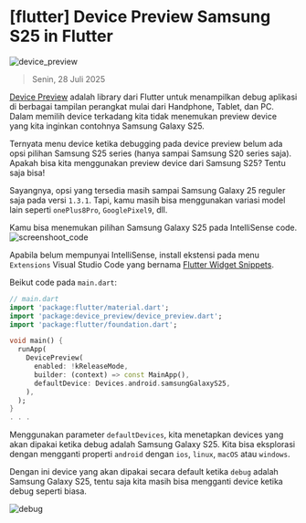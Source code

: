 # [flutter] Device Preview Samsung S25 in Flutter

![device_preview](https://res.cloudinary.com/dz1h6jiye/image/upload/v1753705855/device_preview_r6z5dv.png)

> Senin, 28 Juli 2025

[Device Preview](https://pub.dev/packages/device_preview) adalah library dari Flutter untuk menampilkan debug aplikasi di berbagai tampilan perangkat mulai dari Handphone, Tablet, dan PC. Dalam memilih device terkadang kita tidak menemukan preview device yang kita inginkan contohnya Samsung Galaxy S25.

Ternyata menu device ketika debugging pada device preview belum ada opsi pilihan Samsung S25 series (hanya sampai Samsung S20 series saja).
Apakah bisa kita menggunakan preview device dari Samsung S25? Tentu saja bisa!

Sayangnya, opsi yang tersedia masih sampai Samsung Galaxy 25 reguler saja pada versi `1.3.1`. Tapi, kamu masih bisa menggunakan variasi model lain seperti `onePlus8Pro`, `GooglePixel9`, dll.

Kamu bisa menemukan pilihan Samsung Galaxy S25 pada IntelliSense code.
![screenshoot_code](https://res.cloudinary.com/dz1h6jiye/image/upload/v1753707861/Screenshot_2025-07-28_195049_ekqpfr.png)

Apabila belum mempunyai IntelliSense, install ekstensi pada menu `Extensions` Visual Studio Code yang bernama [Flutter Widget Snippets](https://marketplace.visualstudio.com/items?itemName=alexisvt.flutter-snippets).

Beikut code pada `main.dart`:
```dart
// main.dart
import 'package:flutter/material.dart';
import 'package:device_preview/device_preview.dart';
import 'package:flutter/foundation.dart';

void main() {
  runApp(
    DevicePreview(
      enabled: !kReleaseMode,
      builder: (context) => const MainApp(),
      defaultDevice: Devices.android.samsungGalaxyS25,
    ),
  );
}
. . .
```

Menggunakan parameter `defaultDevices`, kita menetapkan devices yang akan dipakai ketika debug adalah Samsung Galaxy S25. Kita bisa eksplorasi dengan mengganti properti `android` dengan `ios`, `linux`, `macOS` atau `windows`.

Dengan ini device yang akan dipakai secara default ketika `debug` adalah Samsung Galaxy S25, tentu saja kita masih bisa mengganti device ketika debug seperti biasa.

![debug](https://res.cloudinary.com/dz1h6jiye/image/upload/v1753707897/Screenshot_2025-07-28_194828_p0y56z.png)
